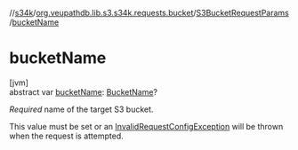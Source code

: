 //[s34k](../../../index.md)/[org.veupathdb.lib.s3.s34k.requests.bucket](../index.md)/[S3BucketRequestParams](index.md)/[bucketName](bucket-name.md)

# bucketName

[jvm]\
abstract var [bucketName](bucket-name.md): [BucketName](../../org.veupathdb.lib.s3.s34k.fields/-bucket-name/index.md)?

*Required* name of the target S3 bucket.

This value must be set or an [InvalidRequestConfigException](../../org.veupathdb.lib.s3.s34k.errors/-invalid-request-config-exception/index.md) will be thrown when the request is attempted.
